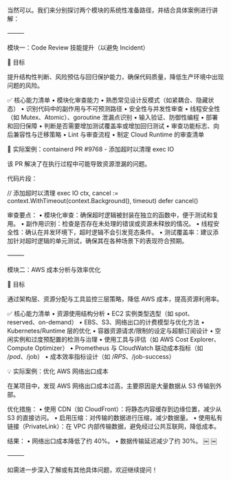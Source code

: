 当然可以。我们来分别探讨两个模块的系统性准备路径，并结合具体案例进行讲解：

⸻

模块一：Code Review 技能提升（以避免 Incident）

🎯 目标

提升结构性判断、风险预估与回归保护能力，确保代码质量，降低生产环境中出现问题的风险。

✅ 核心能力清单
	•	模块化审查能力
	•	熟悉常见设计反模式（如紧耦合、隐藏状态）
	•	识别代码中的副作用与不可预测路径
	•	安全性与并发性审查
	•	线程安全性（如 Mutex、Atomic）、goroutine 泄漏点识别
	•	输入验证、防御性编程
	•	部署和回归保障
	•	判断是否需要增加测试覆盖率或增加回归测试
	•	审查功能标志、向后兼容性与迁移策略
	•	Lint 与审查流程
	•	制定 Cloud Runtime 的审查清单

🧪 实际案例：containerd PR #9768 - 添加超时以清理 exec IO

该 PR 解决了在执行过程中可能导致资源泄漏的问题。

代码片段：

// 添加超时以清理 exec IO
ctx, cancel := context.WithTimeout(context.Background(), timeout)
defer cancel()

审查要点：
	•	模块化审查：确保超时逻辑被封装在独立的函数中，便于测试和复用。
	•	副作用识别：检查是否存在未处理的错误或资源未释放的情况。
	•	线程安全性：确认在并发环境下，超时逻辑不会引发竞态条件。
	•	测试覆盖率：建议添加针对超时逻辑的单元测试，确保其在各种场景下的表现符合预期。

⸻

模块二：AWS 成本分析与效率优化

🎯 目标

通过架构层、资源分配与工具监控三层策略，降低 AWS 成本，提高资源利用率。

✅ 核心能力清单
	•	资源使用结构分析
	•	EC2 实例类型选型（如 spot、reserved、on-demand）
	•	EBS、S3、网络出口的计费模型与优化方法
	•	Kubernetes/Runtime 层的优化
	•	容器资源请求/限制的设定与超额订阅设计
	•	空闲实例和过度预配置的检测与治理
	•	使用工具与评估（如 AWS Cost Explorer、Compute Optimizer）
	•	Prometheus 与 CloudWatch 联动成本指标（如 $/pod、$/job）
	•	成本效率指标设计（如 $/RPS、$/job-success）

💡 实际案例：优化 AWS 网络出口成本

在某项目中，发现 AWS 网络出口成本过高，主要原因是大量数据从 S3 传输到外部。

优化措施：
	•	使用 CDN（如 CloudFront）：将静态内容缓存到边缘位置，减少从 S3 的直接访问。
	•	启用压缩：对传输的数据进行压缩，减少数据量。
	•	使用私有链接（PrivateLink）：在 VPC 内部传输数据，避免经过公共互联网，降低成本。

结果：
	•	网络出口成本降低了约 40%。
	•	数据传输延迟减少了约 30%。 ￼ ￼

⸻

如需进一步深入了解或有其他具体问题，欢迎继续提问！